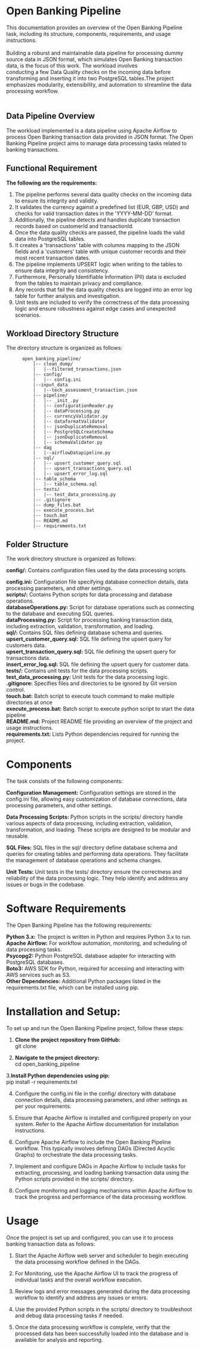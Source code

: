 # Open Banking Pipeline
This documentation provides an overview of the Open Banking Pipeline task, including its structure, components, requirements, and usage instructions.<br><br>
Building a roburst and maintainable data pipeline for processing dummy source data in JSON format, which simulates Open Banking transaction data, is the focus of this work. The workload involves<br> conducting a few Data Quality checks on the incoming data before transforming and inserting it into two PostgreSQL tables.The project emphasizes modularity, extensibility, and automation to streamline the data processing workflow.<br><br>

##  Data Pipeline Overview
The workload implemented is a data pipeline using Apache Airflow to process Open Banking transaction data provided in JSON format. The Open Banking Pipeline project aims to manage data processing tasks related to banking transactions.<br>

## Functional Requirement

**The following are the requirements:** <br>
1. The pipeline performs several data quality checks on the incoming data to ensure its integrity and validity.<br>
2. It validates the currency against a predefined list (EUR, GBP, USD) and checks for valid transaction dates in the 'YYYY-MM-DD' format.<br>
3. Additionally, the pipeline detects and handles duplicate transaction records based on customerId and transactionId.<br>
4. Once the data quality checks are passed, the pipeline loads the valid data into PostgreSQL tables.<br>
5. It creates a 'transactions' table with columns mapping to the JSON fields and a 'customers' table with unique customer records and their most recent transaction dates.<br>
6. The pipeline implements UPSERT logic when writing to the tables to ensure data integrity and consistency.<br>
7. Furthermore, Personally Identifiable Information (PII) data is excluded from the tables to maintain privacy and compliance.<br>
8. Any records that fail the data quality checks are logged into an error log table for further analysis and investigation.<br>
9. Unit tests are included to verify the correctness of the data processing logic and ensure robustness against edge cases and unexpected scenarios.<br>


## Workload Directory Structure
The directory structure is organized as follows:

          open_banking_pipeline/
              |-- clean_dump/
              |   |--filtered_transactions.json
              |-- config/
              |   |-- config.ini
              |--input_data
              |   |--tech_assessment_transaction.json
              |-- pipeline/
              |   |-- _init_.py
              |   |-- configurationReader.py
              |   |-- dataProcessing.py
              |   |-- currencyValidator.py
              |   |-- dataformatValidator
              |   |-- jsonDuplicateRemoval
              |   |-- PostgreSQLCreateSchema
              |   |-- jsonDuplicateRemoval
              |   |-- schemaValidator.py
              |-- dag
              |   |--airflowDatapipeline.py
              |-- sql/
              |   |-- upsert_customer_query.sql
              |   |-- upsert_transactions_query.sql
              |   |-- upsert_error_log.sql
              |-- table_schema
              |   |-- table_schema.sql
              |-- tests/
              |   |-- test_data_processing.py
              |-- .gitignore
              |-- dump_files.bat
              |-- execute_process.bat
              |-- touch.bat
              |-- README.md
              |-- requirements.txt
              

## Folder Structure
The work directory structure is organized as follows:<br>

**config/:** Contains configuration files used by the data processing scripts.<br>

**config.ini:** Configuration file specifying database connection details, data processing parameters, and other settings.<br>
**scripts/:** Contains Python scripts for data processing and database operations.<br>
**databaseOperations.py:** Script for database operations such as connecting to the database and executing SQL queries.<br>
**dataProcessing.py:** Script for processing banking transaction data, including extraction, validation, transformation, and loading.<br>
**sql/:** Contains SQL files defining database schema and queries.<br>
**upsert_customer_query.sql:** SQL file defining the upsert query for customers data.<br>
**upsert_transaction_query.sql:** SQL file defining the upsert query for transactions data.<br>
**insert_error_log.sql:** SQL file defining the upsert query for customer data.<br>
**tests/:** Contains unit tests for the data processing scripts.<br>
**test_data_processing.py:** Unit tests for the data processing logic.<br>
**.gitignore:** Specifies files and directories to be ignored by Git version control.<br>
**touch.bat:** Batch script to execute touch command to make multiple directories at once<br>
**execute_process.bat:** Batch script to execute python script to start the data pipeline<br>
**README.md:** Project README file providing an overview of the project and usage instructions.<br>
**requirements.txt:** Lists Python dependencies required for running the project.<br>


# Components
The task consists of the following components:<br>

**Configuration Management:** Configuration settings are stored in the config.ini file, allowing easy customization of database connections, data processing parameters, and other settings.<br>

**Data Processing Scripts:** Python scripts in the scripts/ directory handle various aspects of data processing, including extraction, validation, transformation, and loading. These scripts are designed to be modular and reusable.<br>

**SQL Files:** SQL files in the sql/ directory define database schema and queries for creating tables and performing data operations. They facilitate the management of database operations and schema changes.<br>

**Unit Tests:** Unit tests in the tests/ directory ensure the correctness and reliability of the data processing logic. They help identify and address any issues or bugs in the codebase.<br>

# Software Requirements
The Open Banking Pipeline has the following requirements:<br>

**Python 3.x:** The project is written in Python and requires Python 3.x to run.<br>
**Apache Airflow:** For workflow automation, monitoring, and scheduling of data processing tasks.<br>
**Psycopg2:** Python PostgreSQL database adapter for interacting with PostgreSQL databases.<br>
**Boto3:** AWS SDK for Python, required for accessing and interacting with AWS services such as S3.<br>
**Other Dependencies:** Additional Python packages listed in the requirements.txt file, which can be installed using pip.<br>

# Installation and Setup:
To set up and run the Open Banking Pipeline project, follow these steps:<br>

1. **Clone the project repository from GitHub:** <br>
   git clone <repository-url><br>
          


2. **Navigate to the project directory:** <br>
   cd open_banking_pipeline<br>
          


 3.**Install Python dependencies using pip:** <br>
   pip install -r requirements.txt<br>
          
4. Configure the config.ini file in the config/ directory with database connection details, data processing parameters, and other settings as per your requirements.<br>

5. Ensure that Apache Airflow is installed and configured properly on your system. Refer to the Apache Airflow documentation for installation instructions.<br>

6. Configure Apache Airflow to include the Open Banking Pipeline workflow. This typically involves defining DAGs (Directed Acyclic Graphs) to orchestrate the data processing tasks.<br>

7. Implement and configure DAGs in Apache Airflow to include tasks for extracting, processing, and loading banking transaction data using the Python scripts provided in the scripts/ directory.<br>

8. Configure monitoring and logging mechanisms within Apache Airflow to track the progress and performance of the data processing workflow.<br>

# Usage<br>
Once the project is set up and configured, you can use it to process banking transaction data as follows:<br>

1. Start the Apache Airflow web server and scheduler to begin executing the data processing workflow defined in the DAGs.<br>

2. For Monitoring, use the Apache Airflow UI to track the progress of individual tasks and the overall workflow execution.<br>

3. Review logs and error messages generated during the data processing workflow to identify and address any issues or errors.<br>

4. Use the provided Python scripts in the scripts/ directory to troubleshoot and debug data processing tasks if needed.<br>

5. Once the data processing workflow is complete, verify that the processed data has been successfully loaded into the database and is available for analysis and reporting.<br>

